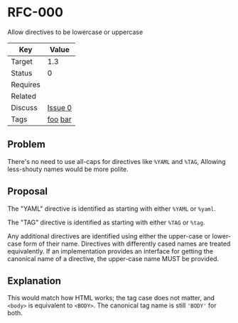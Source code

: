RFC-000
=======

Allow directives to be lowercase or uppercase


| Key | Value |
| --- | --- |
| Target | 1.3 |
| Status | 0 |
| Requires | |
| Related | |
| Discuss | [Issue 0](../../issues/0) |
| Tags | [foo]() [bar]() |


## Problem

There's no need to use all-caps for directives like `%YAML` and `%TAG`,
Allowing less-shouty names would be more polite.


## Proposal

The "YAML" directive is identified as starting with either `%YAML` or `%yaml`.

The "TAG" directive is identified as starting with either `%TAG` or `%tag`.

Any additional directives are identified using either the upper-case or lower-case form of their name.
Directives with differently cased names are treated equivalently.
If an implementation provides an interface for getting the canonical name of a directive, the upper-case name MUST be provided.


## Explanation

This would match how HTML works; the tag case does not matter, and `<body>` is equivalent to `<BODY>`.
The canonical tag name is still `'BODY'` for both.

